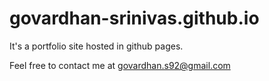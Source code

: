 # govardhan-srinivas.github.io
It's a portfolio site hosted in github pages.

Feel free to contact me at govardhan.s92@gmail.com
